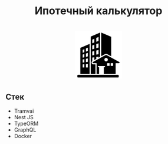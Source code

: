<h1 align="center">Ипотечный калькулятор</h1>

<h1 align="center">
<img src="https://github.com/N4VITEM/ipoteka/blob/master/logo.png?raw=true" alt="img">
</h1>

## Стек
- Tramvai
- Nest JS
- TypeORM
- GraphQL
- Docker
